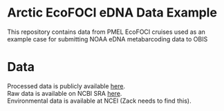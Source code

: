 # Arctic EcoFOCI eDNA Data Example
This repository contains data from PMEL EcoFOCI cruises used as an example case for submitting NOAA eDNA metabarcoding data to OBIS

# Data
Processed data is publicly available [here](https://figshare.com/projects/Supplemental_material_for_Monitoring_biodiversity_impacts_of_a_changing_Arctic_through_environmental_e_DNA_/162946). <br>
Raw data is available on NCBI SRA [here](https://www.ncbi.nlm.nih.gov/bioproject/?term=PRJNA982176).  <br>
Environmental data is available at NCEI (Zack needs to find this).  <br>

